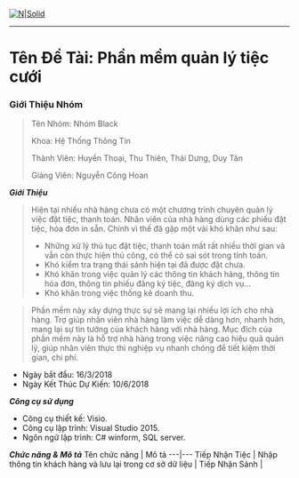 
[![N|Solid](https://i.imgur.com/co6SMdm.png)](https://www.uit.edu.vn/)

---
# Tên Đề Tài: Phần mềm quản lý tiệc cưới

### Giới Thiệu Nhóm

><p>Tên Nhóm: Nhóm Black</p>
><p>Khoa: Hệ Thống Thông Tin</p>
><p>Thành Viên: Huyền Thoại, Thu Thiên, Thái Dưng, Duy Tân</p>
><p>Giảng Viên: Nguyễn Công Hoan</p>

_**Giới Thiệu**_
>Hiện tại nhiều nhà hàng chưa có một chương trình chuyên quản lý việc đặt tiệc, thanh toán. Nhân viên của nhà hàng dùng các phiếu đặt tiệc, hóa đơn in sẵn. Chính vì thế đã gặp một vài khó khăn như sau: 
  >- Những xử lý thủ tục đặt tiệc, thanh toán mất rất nhiều thời gian và vẫn còn thực hiện thủ công, có thể có sai sót trong tính toán.
  >- Khó kiểm tra trạng thái sảnh hiện tại đã được đặt chưa.
  >- Khó khăn trong việc quản lý các thông tin khách hàng, thông tin hóa đơn, thông tin phiếu đăng ký tiệc, đăng ký dịch vụ...
  >- Khó khăn trong việc thống kê doanh thu.
  
>Phần mềm này xây dựng thực sự sẽ mang lại nhiều lợi ích cho nhà hàng. Trợ giúp nhân viên nhà hàng làm việc dễ dàng hơn, nhanh hơn, mang lại sự tin tưởng của khách hàng với nhà hàng. Mục đích của phần mềm này là hỗ trợ nhà hàng trong việc nâng cao hiệu quả quản lý, giúp nhân viên thực thi nghiệp vụ nhanh chóng để tiết kiệm thời gian, chi phí.

 - Ngày bắt đầu: 16/3/2018
 - Ngày Kết Thúc Dự Kiến: 10/6/2018

_**Công cụ sử dụng**_
 - Công cụ thiết kế: Visio.
 - Công cụ lập trình: Visual Studio 2015.
 - Ngôn ngữ lập trình: C# winform, SQL server.

_**Chức năng & Mô tả**_
Tên chức năng |  Mô tả
  ---|---
    Tiếp Nhận Tiệc  |  Nhập thông tin khách hàng và lưu lại trong cơ sở dữ liệu  |
    Tiếp Nhận Sảnh |  



         



